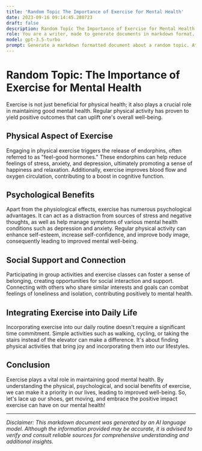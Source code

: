 ```yaml
---
title: 'Random Topic The Importance of Exercise for Mental Health'
date: 2023-09-16 09:14:45.280723
draft: false
description: Random Topic The Importance of Exercise for Mental Health
role: You are a writer, made to generate documents in markdown format. It is very important that all of the documents you generate are in valid markdown format.
model: gpt-3.5-turbo
prompt: Generate a markdown formatted document about a random topic. At the bottom, include a disclaimer explaining that the document was generated by you. The first line of the document should be the title. Make sure that the entire document is in proper markdown format, using a mix of various tags to make the document visually appealing.
---
```


# Random Topic: The Importance of Exercise for Mental Health

Exercise is not just beneficial for physical health; it also plays a crucial role in maintaining good mental health. Regular physical activity has proven to yield positive outcomes that can uplift one's overall well-being.

## Physical Aspect of Exercise

Engaging in physical exercise triggers the release of endorphins, often referred to as "feel-good hormones." These endorphins can help reduce feelings of stress, anxiety, and depression, ultimately promoting a sense of happiness and relaxation. Additionally, exercise improves blood flow and oxygen circulation, contributing to a boost in cognitive function.

## Psychological Benefits

Apart from the physiological effects, exercise has numerous psychological advantages. It can act as a distraction from sources of stress and negative thoughts, as well as help manage symptoms of various mental health conditions such as depression and anxiety. Regular physical activity can enhance self-esteem, increase self-confidence, and improve body image, consequently leading to improved mental well-being.

## Social Support and Connection

Participating in group activities and exercise classes can foster a sense of belonging, creating opportunities for social interaction and support. Connecting with others who share similar interests and goals can combat feelings of loneliness and isolation, contributing positively to mental health.

## Integrating Exercise into Daily Life

Incorporating exercise into our daily routine doesn't require a significant time commitment. Simple activities such as walking, cycling, or taking the stairs instead of the elevator can make a difference. It's about finding physical activities that bring joy and incorporating them into our lifestyles.

## Conclusion

Exercise plays a vital role in maintaining good mental health. By understanding the physical, psychological, and social benefits of exercise, we can make it a priority in our lives, leading to improved well-being. So, let's lace up our shoes, get moving, and embrace the positive impact exercise can have on our mental health!

---

*Disclaimer: This markdown document was generated by an AI language model. Although the information provided may be accurate, it is advised to verify and consult reliable sources for comprehensive understanding and additional insights.*